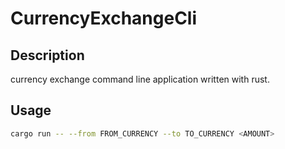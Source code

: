 # CurrencyExchangeCli

## Description

currency exchange command line application written with rust.

## Usage

```bash
cargo run -- --from FROM_CURRENCY --to TO_CURRENCY <AMOUNT> 
```